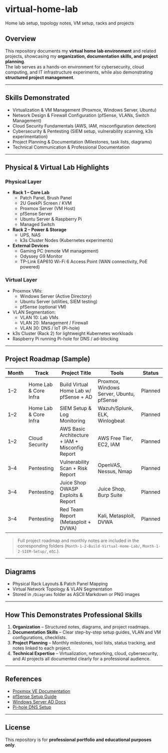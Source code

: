 # virtual-home-lab
Home lab setup, topology notes, VM setup, racks and projects 

## Overview
This repository documents my **virtual home lab environment** and related projects, showcasing my **organization, documentation skills, and project planning**.  
The lab serves as a hands-on environment for cybersecurity, cloud computing, and IT infrastructure experiments, while also demonstrating **structured project management**.

---

## Skills Demonstrated
- Virtualization & VM Management (Proxmox, Windows Server, Ubuntu)  
- Network Design & Firewall Configuration (pfSense, VLANs, Switch Management)  
- Cloud Security Fundamentals (AWS, IAM, misconfiguration detection)  
- Cybersecurity & Pentesting (SIEM setup, vulnerability scanning, k3s experimentation)  
- Project Planning & Documentation (Milestones, task lists, diagrams)  
- Technical Communication & Professional Documentation  

---

## Physical & Virtual Lab Highlights
### Physical Layer
- **Rack 1 – Core Lab**
  - Patch Panel, Brush Panel
  - 2U GeekPi Screen / KVM
  - Proxmox Server (VM Host)
  - pfSense Server
  - Ubuntu Server & Raspberry Pi
  - Managed Switch
- **Rack 2 – Power & Storage**
  - UPS, NAS
  - k3s Cluster Nodes (Kubernetes experiments)
- **External Devices**
  - Gaming PC (remote VM management)
  - Odyssey G9 Monitor
  - TP-Link EAP610 Wi-Fi 6 Access Point (WAN connectivity, PoE powered)

### Virtual Layer
- Proxmox VMs:
  - Windows Server (Active Directory)
  - Ubuntu Server (utilities, SIEM testing)
  - pfSense (optional VM)
- VLAN Segmentation:
  - VLAN 10: Lab VMs
  - VLAN 20: Management / Firewall
  - VLAN 30: DNS / IoT (Pi-hole)
- k3s Cluster (Rack 2) for lightweight Kubernetes workloads
- Raspberry Pi running Pi-hole for DNS / ad-blocking

---

## Project Roadmap (Sample)

| Month | Track | Project Title | Tools | Status |
|-------|-------|---------------|-------|--------|
| 1–2   | Home Lab & Core Infra | Build Virtual Home Lab w/ pfSense + AD | Proxmox, Windows Server, Ubuntu, pfSense | Planned |
| 1–2   | Home Lab & Core Infra | SIEM Setup & Log Monitoring | Wazuh/Splunk, ELK, Winlogbeat | Planned |
| 1–2   | Cloud Security | AWS Basic Architecture + IAM + Misconfig Report | AWS Free Tier, EC2, IAM | Planned |
| 3–4   | Pentesting | Vulnerability Scan + Risk Report | OpenVAS, Nessus, Nmap | Planned |
| 3–4   | Pentesting | Juice Shop OWASP Exploits & Report | Juice Shop, Burp Suite | Planned |
| 3–4   | Pentesting | Red Team Report (Metasploit + DVWA) | Kali, Metasploit, DVWA | Planned |

> Full project roadmap and monthly notes are included in the corresponding folders (`Month-1-2-Build-Virtual-Home-Lab/`, `Month-1-2-SIEM-Setup/`, etc.).

---

## Diagrams
- Physical Rack Layouts & Patch Panel Mapping  
- Virtual Network Topology & VLAN Segmentation  
- Stored in `/Diagrams` folder as ASCII Markdown or PNG images  

---

## How This Demonstrates Professional Skills
1. **Organization** – Structured notes, diagrams, and project roadmaps.
2. **Documentation Skills** – Clear step-by-step setup guides, VLAN and VM configurations, checklists.
3. **Project Planning** – Monthly milestones, tool lists, status tracking, and notes linked to each project.
4. **Technical Expertise** – Virtualization, networking, cloud, cybersecurity, and AI projects all documented clearly for a professional audience.

---

## References
- [Proxmox VE Documentation](https://pve.proxmox.com/wiki/Main_Page)  
- [pfSense Setup Guide](https://docs.netgate.com/pfsense/en/latest/install/install-guide.html)  
- [Windows Server AD Docs](https://docs.microsoft.com/en-us/windows-server/identity/active-directory-domain-services/)  
- [Pi-hole DNS Setup](https://pi-hole.net/)  

---

## License
This repository is for **professional portfolio and educational purposes only**.

